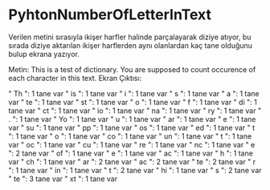 # PyhtonNumberOfLetterInText

Verilen metini sırasıyla ikişer harfler halinde parçalayarak diziye atıyor, bu sırada diziye aktarılan ikişer harflerden aynı olanlardan kaç tane olduğunu bulup ekrana yazıyor.

Metin: This is a test of dictionary. You are supposed to count occurence of each character in this text.
Ekran Çıktısı:

" Th ": 1 tane var
" is ": 1 tane var
"  i ": 1 tane var
" s  ": 1 tane var
" a  ": 1 tane var
" te ": 1 tane var
" st ": 1 tane var
"  o ": 1 tane var
" f  ": 1 tane var
" di ": 1 tane var
" ct ": 1 tane var
" io ": 1 tane var
" na ": 1 tane var
" ry ": 1 tane var
" .  ": 1 tane var
" Yo ": 1 tane var
" u  ": 1 tane var
" ar ": 1 tane var
" e  ": 1 tane var
" su ": 1 tane var
" pp ": 1 tane var
" os ": 1 tane var
" ed ": 1 tane var
"  t ": 1 tane var
" o  ": 1 tane var
" co ": 1 tane var
" un ": 1 tane var
" t  ": 1 tane var
" oc ": 1 tane var
" cu ": 1 tane var
" re ": 1 tane var
" nc ": 1 tane var
" e  ": 2 tane var
" of ": 1 tane var
"  e ": 1 tane var
" ac ": 1 tane var
" h  ": 1 tane var
" ch ": 1 tane var
" ar ": 2 tane var
" ac ": 2 tane var
" te ": 2 tane var
" r  ": 1 tane var
" in ": 1 tane var
"  t ": 2 tane var
" hi ": 1 tane var
" s  ": 2 tane var
" te ": 3 tane var
" xt ": 1 tane var
